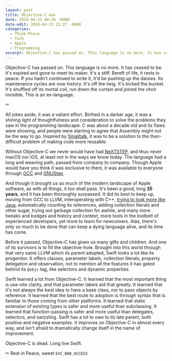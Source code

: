 ```yaml
---
layout: post
title: Objective-C was
date: 2019-04-21 00:26 -0400
date-edit: 2019-04-23 21:27 -0400
categories:
  - Think-Piece
  - Tech
  - Apple
  - Programming
excerpt: Objective-C has passed on. This language is no more. It has ceased to be. This is an ex-language.
---
```


Objective-C has passed on. This language is no more. It has ceased to be. It's expired and gone to meet its maker. It's a stiff. Bereft of life, it rests in peace. If you hadn't continued to write it, it'd be pushing up the daisies. Its maintenance cycles are now history. It's off the twig. It's kicked the bucket. It's shuffled off its mortal coil, run down the curtain and joined the choir invisible. This is an ex-language.

<div class="singular-hero-emoji">⚰️</div>

All jokes aside, it was a valiant effort. Birthed in a darker age, it was a shining light of thoughtfulness and consideration to solve the problems they saw in the programming landscape. C was about a decade old and its flaws were showing, and people were starting to agree that Assembly might not be the way to go. Inspired by [Smalltalk](https://en.wikipedia.org/wiki/Smalltalk), it was to be a solution to the then-difficult problem of making code more reusable.

Without Objective-C we never would have had [NeXTSTEP](https://en.wikipedia.org/wiki/NeXTSTEP), and thus never macOS nor iOS, at least not in the ways we know today. The language had a long and weaving path, passed from company to company. Though Apple would have you think it was exclusive to them, it was available to everyone through [GCC](https://en.wikipedia.org/wiki/GNU_Compiler_Collection) and [GNUStep](https://en.wikipedia.org/wiki/GNUstep).

And though it brought us so much of the modern landscape of Apple software, as with all things, it too shall pass. It's been a good, long **35 years**, and it has been thoroughly surpassed. It did its best to keep up, moving from GCC to LLVM, interoperating with C++, [trying to look more like Java](https://en.wikipedia.org/wiki/Objective-C#%22Modern%22_Objective-C_syntax_(1997)), automatically counting its references, adding collection literals and other sugar, trying out garbage collection for awhile, and many more tweaks and bodges and history and context, more tools in the toolbelt of experienced developers, yet more to learn for newcomers. Alas, there's only so much to be done that can keep a dying language alive, and its time has come.

Before it passed, Objective-C has given us many gifts and children. And one of its survivors is to fill the objective-hole. Brought into this world through that very same LLVM which its parent adopted, Swift looks a lot like its progenitor. It offers classes, parameter labels, collection literals, property delegation and observation, not to mention all the features it has gated behind its `@objc` tag, like selectors and dynamic properties.

Swift learned a lot from Objective-C. It learned that the most important thing is use-site clarity, and that parameter labels aid that greatly. It learned that it's not always the best idea to have a base class, nor to pass objects by reference. It learned that the best route to adoption is through syntax that is familiar to those coming from other platforms. It learned that static extension of existing types is safer and more useful than subclassing. It learned that function-passing is safer and more useful than delegates, selectors, and swizzling. Swift has a lot to owe to its late parent, both positive and negative examples. It improves on Objective-C in almost every way, and isn't afraid to dramatically change itself in the name of improvement.

Objective-C is dead. Long live Swift.

⚰️ Rest in Peace, sweet `EXC_BAD_ACCESS`
